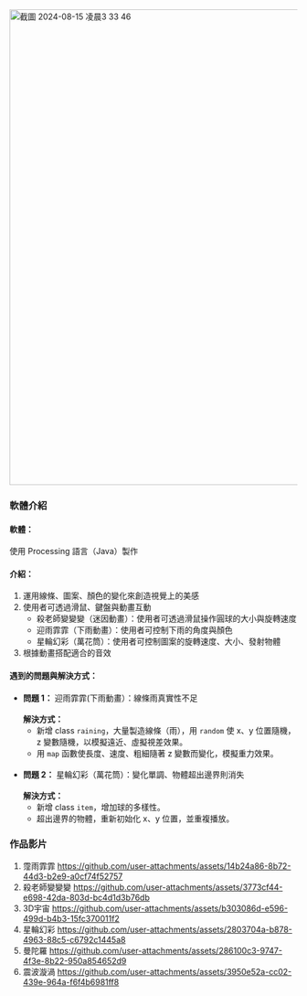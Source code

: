 <img width="832" alt="截圖 2024-08-15 凌晨3 33 46" src="https://github.com/user-attachments/assets/575e0349-e94d-497a-a038-e7c211107a36">


<h3>軟體介紹</h3>

<h4>軟體：</h4> <p>使用 Processing 語言（Java）製作</p>

<h4>介紹：</h4>
<ol>
  <li>運用線條、圖案、顏色的變化來創造視覺上的美感</li>
  <li>使用者可透過滑鼠、鍵盤與動畫互動
    <ul>
      <li>殺老師變變變（迷因動畫）：使用者可透過滑鼠操作圓球的大小與旋轉速度</li>
      <li>迎雨霏霏（下雨動畫）：使用者可控制下雨的角度與顏色</li>
      <li>星輪幻彩（萬花筒）：使用者可控制圖案的旋轉速度、大小、發射物體</li>
    </ul>
  </li>
  <li>根據動畫搭配適合的音效</li>
</ol>

<h4>遇到的問題與解決方式：</h4>

<ul>
  <li>
    <strong>問題 1：</strong> 迎雨霏霏(下雨動畫）：線條雨真實性不足
    <br><br>
    <strong>解決方式：</strong>
    <ul>
      <li>新增 class <code>raining</code>，大量製造線條（雨），用 <code>random</code> 使 x、y 位置隨機，z 變數隨機，以模擬遠近、虛擬視差效果。</li>
      <li>用 <code>map</code> 函數使長度、速度、粗細隨著 z 變數而變化，模擬重力效果。</li>
    </ul>
  </li>
  
  <br>
  
  <li>
    <strong>問題 2：</strong> 星輪幻彩（萬花筒）：變化單調、物體超出邊界則消失
    <br><br>
    <strong>解決方式：</strong>
    <ul>
      <li>新增 class <code>item</code>，增加球的多樣性。</li>
      <li>超出邊界的物體，重新初始化 x、y 位置，並重複播放。</li>
    </ul>
  </li>
</ul>

<h3>作品影片</h3>

1. 霪雨霏霏
https://github.com/user-attachments/assets/14b24a86-8b72-44d3-b2e9-a0cf74f52757
2. 殺老師變變變
https://github.com/user-attachments/assets/3773cf44-e698-42da-803d-bc4d1d3b76db
3. 3D宇宙
https://github.com/user-attachments/assets/b303086d-e596-499d-b4b3-15fc370011f2
4. 星輪幻彩
https://github.com/user-attachments/assets/2803704a-b878-4963-88c5-c6792c1445a8
5. 曼陀羅
https://github.com/user-attachments/assets/286100c3-9747-4f3e-8b22-950a854652d9
6. 震波漩渦
https://github.com/user-attachments/assets/3950e52a-cc02-439e-964a-f6f4b6981ff8









